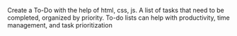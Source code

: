 Create a To-Do with the help of html, css, js. A list of tasks that need to be completed, organized by priority. To-do lists can help with productivity, time management, and task prioritization
